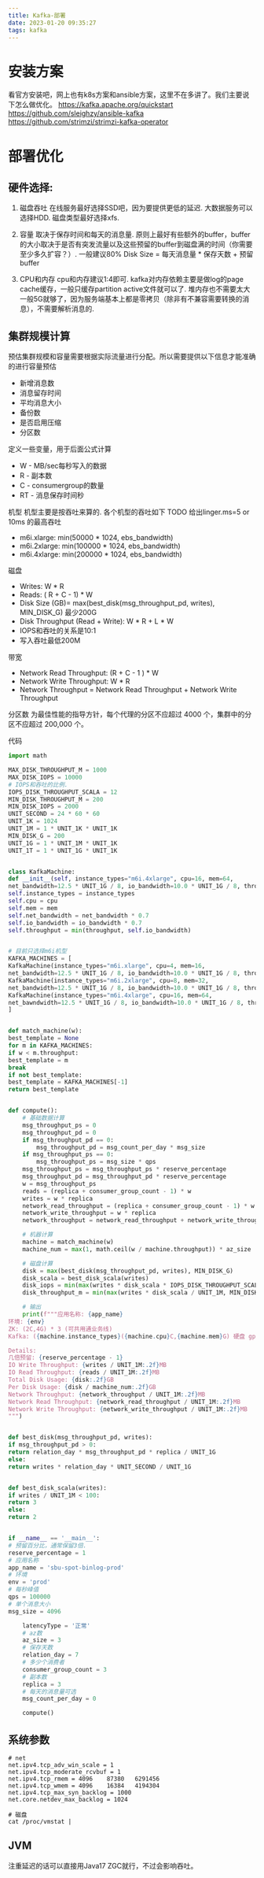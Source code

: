 ```yaml
---
title: Kafka-部署
date: 2023-01-20 09:35:27
tags: kafka
---
```


# 安装方案

看官方安装吧，网上也有k8s方案和ansible方案，这里不在多讲了。我们主要说下怎么做优化。
https://kafka.apache.org/quickstart
https://github.com/sleighzy/ansible-kafka
https://github.com/strimzi/strimzi-kafka-operator

# 部署优化

## 硬件选择:

1. 磁盘吞吐
   在线服务最好选择SSD吧，因为要提供更低的延迟. 大数据服务可以选择HDD. 磁盘类型最好选择xfs.

2. 容量
   取决于保存时间和每天的消息量. 原则上最好有些额外的buffer，buffer的大小取决于是否有突发流量以及这些预留的buffer到磁盘满的时间（你需要至少多久扩容？）.
   一般建议80%
   Disk Size = 每天消息量 * 保存天数 + 预留buffer
3. CPU和内存
   cpu和内存建议1:4即可. kafka对内存依赖主要是做log的page cache缓存，一般只缓存partition active文件就可以了.
   堆内存也不需要太大一般5G就够了，因为服务端基本上都是零拷贝（除非有不兼容需要转换的消息），不需要解析消息的.

## 集群规模计算

预估集群规模和容量需要根据实际流量进行分配。所以需要提供以下信息才能准确的进行容量预估

* 新增消息数
* 消息留存时间
* 平均消息大小
* 备份数
* 是否启用压缩
* 分区数

定义一些变量，用于后面公式计算

* W - MB/sec每秒写入的数据
* R - 副本数
* C - consumergroup的数量
* RT - 消息保存时间秒

机型
机型主要是按吞吐来算的. 各个机型的吞吐如下
TODO 给出linger.ms=5 or 10ms 的最高吞吐

- m6i.xlarge: min(50000 * 1024, ebs_bandwidth)
- m6i.2xlarge: min(100000 * 1024, ebs_bandwidth)
- m6i.4xlarge: min(200000 * 1024, ebs_bandwidth)

磁盘

- Writes: W * R
- Reads: ( R + C - 1) * W
- Disk Size (GB)= max(best_disk(msg_throughput_pd, writes), MIN_DISK_G) 最少200G
- Disk Throughput (Read + Write): W * R + L * W
- IOPS和吞吐的关系是10:1
- 写入吞吐最低200M

带宽

- Network Read Throughput: (R + C - 1 ) * W
- Network Write Throughput: W * R
- Network Throughput = Network Read Throughput + Network Write Throughput

分区数
为最佳性能的指导方针，每个代理的分区不应超过 4000 个，集群中的分区不应超过 200,000 个。

代码

``` python
import math

MAX_DISK_THROUGHPUT_M = 1000
MAX_DISK_IOPS = 10000
# IOPS和吞吐的比例.
IOPS_DISK_THROUGHPUT_SCALA = 12
MIN_DISK_THROUGHPUT_M = 200
MIN_DISK_IOPS = 2000
UNIT_SECOND = 24 * 60 * 60
UNIT_1K = 1024
UNIT_1M = 1 * UNIT_1K * UNIT_1K
MIN_DISK_G = 200
UNIT_1G = 1 * UNIT_1M * UNIT_1K
UNIT_1T = 1 * UNIT_1G * UNIT_1K


class KafkaMachine:
def __init__(self, instance_types="m6i.4xlarge", cpu=16, mem=64,
net_bandwidth=12.5 * UNIT_1G / 8, io_bandwidth=10.0 * UNIT_1G / 8, throughput=100000 * 1024):
self.instance_types = instance_types
self.cpu = cpu
self.mem = mem
self.net_bandwidth = net_bandwidth * 0.7
self.io_bandwidth = io_bandwidth * 0.7
self.throughput = min(throughput, self.io_bandwidth)


# 目前只选择m6i机型
KAFKA_MACHINES = [
KafkaMachine(instance_types="m6i.xlarge", cpu=4, mem=16,
net_bandwidth=12.5 * UNIT_1G / 8, io_bandwidth=10.0 * UNIT_1G / 8, throughput=50000 * 1024),
KafkaMachine(instance_types="m6i.2xlarge", cpu=8, mem=32,
net_bandwidth=12.5 * UNIT_1G / 8, io_bandwidth=10.0 * UNIT_1G / 8, throughput=100000 * 1024),
KafkaMachine(instance_types="m6i.4xlarge", cpu=16, mem=64,
net_bawndwidth=12.5 * UNIT_1G / 8, io_bandwidth=10.0 * UNIT_1G / 8, throughput=200000 * 1024),
]


def match_machine(w):
best_template = None
for m in KAFKA_MACHINES:
if w < m.throughput:
best_template = m
break
if not best_template:
best_template = KAFKA_MACHINES[-1]
return best_template


def compute():
    # 基础数据计算
    msg_throughput_ps = 0
    msg_throughput_pd = 0
    if msg_throughput_pd == 0:
        msg_throughput_pd = msg_count_per_day * msg_size
    if msg_throughput_ps == 0:
        msg_throughput_ps = msg_size * qps
    msg_throughput_ps = msg_throughput_ps * reserve_percentage
    msg_throughput_pd = msg_throughput_pd * reserve_percentage
    w = msg_throughput_ps
    reads = (replica + consumer_group_count - 1) * w
    writes = w * replica
    network_read_throughput = (replica + consumer_group_count - 1) * w
    network_write_throughput = w * replica
    network_throughput = network_read_throughput + network_write_throughput

    # 机器计算
    machine = match_machine(w)
    machine_num = max(1, math.ceil(w / machine.throughput)) * az_size

    # 磁盘计算
    disk = max(best_disk(msg_throughput_pd, writes), MIN_DISK_G)
    disk_scala = best_disk_scala(writes)
    disk_iops = min(max(writes * disk_scala * IOPS_DISK_THROUGHPUT_SCALA / UNIT_1M, MIN_DISK_IOPS), MAX_DISK_IOPS)
    disk_throughput_m = min(max(writes * disk_scala / UNIT_1M, MIN_DISK_THROUGHPUT_M), MAX_DISK_THROUGHPUT_M)

    # 输出
    print(f"""应用名称: {app_name}
环境: {env}
ZK: (2C,4G) * 3 (可共用通业务线)
Kafka: ({machine.instance_types}({machine.cpu}C,{machine.mem}G) 硬盘 gp3: {disk_iops} IOPS、{disk_throughput_m} MiB/s) * {machine_num}

Details:
几倍预留: {reserve_percentage - 1}
IO Write Throughput: {writes / UNIT_1M:.2f}MB
IO Read Throughput: {reads / UNIT_1M:.2f}MB
Total Disk Usage: {disk:.2f}GB
Per Disk Usage: {disk / machine_num:.2f}GB
Network Throughput: {network_throughput / UNIT_1M:.2f}MB
Network Read Throughput: {network_read_throughput / UNIT_1M:.2f}MB
Network Write Throughput: {network_write_throughput / UNIT_1M:.2f}MB
""")


def best_disk(msg_throughput_pd, writes):
if msg_throughput_pd > 0:
return relation_day * msg_throughput_pd * replica / UNIT_1G
else:
return writes * relation_day * UNIT_SECOND / UNIT_1G


def best_disk_scala(writes):
if writes / UNIT_1M < 100:
return 3
else:
return 2


if __name__ == '__main__':
# 预留百分比，通常保留3倍.
reserve_percentage = 1
# 应用名称
app_name = 'sbu-spot-binlog-prod'
# 环境
env = 'prod'
# 每秒峰值
qps = 100000
# 单个消息大小
msg_size = 4096

    latencyType = '正常'
    # az数
    az_size = 3
    # 保存天数
    relation_day = 7
    # 多少个消费者
    consumer_group_count = 3
    # 副本数
    replica = 3
    # 每天的消息量可选
    msg_count_per_day = 0

    compute()
```

## 系统参数


``` shell
# net
net.ipv4.tcp_adv_win_scale = 1
net.ipv4.tcp_moderate_rcvbuf = 1
net.ipv4.tcp_rmem = 4096    87380   6291456
net.ipv4.tcp_wmem = 4096    16384   4194304
net.ipv4.tcp_max_syn_backlog = 1000
net.core.netdev_max_backlog = 1024

# 磁盘
cat /proc/vmstat |
```


## JVM
注重延迟的话可以直接用Java17 ZGC就行，不过会影响吞吐。